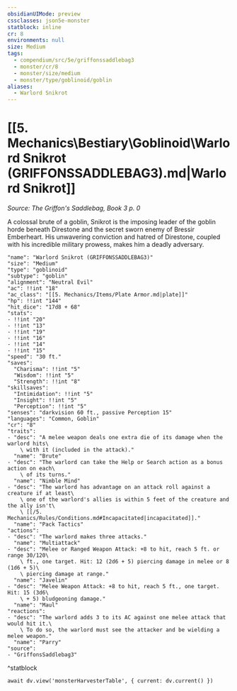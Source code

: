 ```yaml
---
obsidianUIMode: preview
cssclasses: json5e-monster
statblock: inline
cr: 8
environments: null
size: Medium
tags:
  - compendium/src/5e/griffonssaddlebag3
  - monster/cr/8
  - monster/size/medium
  - monster/type/goblinoid/goblin
aliases:
  - Warlord Snikrot
---
```

# [[5. Mechanics\Bestiary\Goblinoid\Warlord Snikrot (GRIFFONSSADDLEBAG3).md|Warlord Snikrot]]
*Source: The Griffon's Saddlebag, Book 3 p. 0*

A colossal brute of a goblin, Snikrot is the imposing leader of the goblin horde beneath Direstone and the secret sworn enemy of Bressir Emberheart. His unwavering conviction and hatred of Direstone, coupled with his incredible military prowess, makes him a deadly adversary.

```statblock
"name": "Warlord Snikrot (GRIFFONSSADDLEBAG3)"
"size": "Medium"
"type": "goblinoid"
"subtype": "goblin"
"alignment": "Neutral Evil"
"ac": !!int "18"
"ac_class": "[[5. Mechanics/Items/Plate Armor.md|plate]]"
"hp": !!int "144"
"hit_dice": "17d8 + 68"
"stats":
- !!int "20"
- !!int "13"
- !!int "19"
- !!int "16"
- !!int "14"
- !!int "15"
"speed": "30 ft."
"saves":
  "Charisma": !!int "5"
  "Wisdom": !!int "5"
  "Strength": !!int "8"
"skillsaves":
  "Intimidation": !!int "5"
  "Insight": !!int "5"
  "Perception": !!int "5"
"senses": "darkvision 60 ft., passive Perception 15"
"languages": "Common, Goblin"
"cr": "8"
"traits":
- "desc": "A melee weapon deals one extra die of its damage when the warlord hits\
    \ with it (included in the attack)."
  "name": "Brute"
- "desc": "The warlord can take the Help or Search action as a bonus action on each\
    \ of its turns."
  "name": "Nimble Mind"
- "desc": "The warlord has advantage on an attack roll against a creature if at least\
    \ one of the warlord's allies is within 5 feet of the creature and the ally isn't\
    \ [[/5. Mechanics/Rules/Conditions.md#Incapacitated|incapacitated]]."
  "name": "Pack Tactics"
"actions":
- "desc": "The warlord makes three attacks."
  "name": "Multiattack"
- "desc": "Melee or Ranged Weapon Attack: +8 to hit, reach 5 ft. or range 30/120\
    \ ft., one target. Hit: 12 (2d6 + 5) piercing damage in melee or 8 (1d6 + 5)\
    \ piercing damage at range."
  "name": "Javelin"
- "desc": "Melee Weapon Attack: +8 to hit, reach 5 ft., one target. Hit: 15 (3d6\
    \ + 5) bludgeoning damage."
  "name": "Maul"
"reactions":
- "desc": "The warlord adds 3 to its AC against one melee attack that would hit it.\
    \ To do so, the warlord must see the attacker and be wielding a melee weapon."
  "name": "Parry"
"source":
- "GriffonsSaddlebag3"
```
^statblock

```dataviewjs
await dv.view('monsterHarvesterTable', { current: dv.current() })
```
